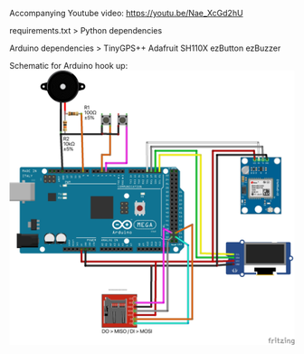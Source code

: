Accompanying Youtube video: https://youtu.be/Nae_XcGd2hU

requirements.txt > Python dependencies

Arduino dependencies >
TinyGPS++
Adafruit SH110X
ezButton
ezBuzzer

Schematic for Arduino hook up:
![wiring diagram](https://raw.githubusercontent.com/kriddaw/gps-nav-part2/main/mega-gps-nav_sd.jpg)

